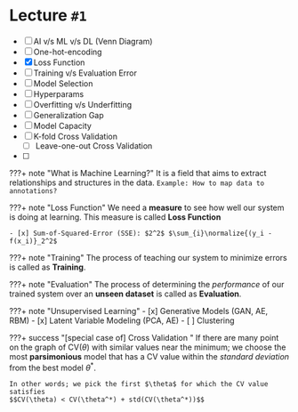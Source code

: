 # Lecture `#1`

- [ ] AI v/s ML v/s DL (Venn Diagram)
- [ ] One-hot-encoding
- [x] Loss Function
- [ ] Training v/s Evaluation Error
- [ ] Model Selection
- [ ] Hyperparams
- [ ] Overfitting v/s Underfitting
- [ ] Generalization Gap
- [ ] Model Capacity
- [ ] K-fold Cross Validation
  - [ ] Leave-one-out Cross Validation
- [ ] 

???+ note "What is Machine Learning?"
    It is a field that aims to extract relationships and structures in the data.
    `Example: How to map data to annotations?`

???+ note "Loss Function"
    We need a **measure** to see how well our system is doing at learning.
    This measure is called **Loss Function**

    - [x] Sum-of-Squared-Error (SSE): $2^2$ $\sum_{i}\normalize{(y_i - f(x_i)}_2^2$

???+ note "Training"
    The process of teaching our system to minimize errors is called as **Training**.

???+ note "Evaluation"
    The process of determining the _performance_ of our trained system over an **unseen dataset** is called as **Evaluation**.

???+ note "Unsupervised Learning"
    - [x] Generative Models (GAN, AE, RBM)
    - [x] Latent Variable Modeling (PCA, AE)
    - [ ] Clustering

???+ success "[special case of] Cross Validation "
    If there are many point on the graph of CV($\theta$) with similar values near the minimum; we choose the most **parsimonious** model that has a CV value within the _standard deviation_ from the best model $\theta^*$.

    In other words; we pick the first $\theta$ for which the CV value satisfies
    $$CV(\theta) < CV(\theta^*) + std(CV(\theta^*))$$